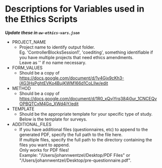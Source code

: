 # Descriptions for Variables used in the Ethics Scripts

***Update these in `uw-ethics-vars.json`***

- PROJECT_NAME
    - Project name to identify output folder.  
    Eg. 'ControllerBlocksSession1', 'coediting', something identifiable if you have multiple projects that need ethics amendments.  
    Leave as '' if no name necessary.
- FORM_VALUES
    - Should be a copy of https://docs.google.com/document/d/1y4Gjx9cKh3-iXG3HsPghtEVKo4BujKWM166d1CoLIlw/edit
- METHOD
    - Should be a copy of https://docs.google.com/document/d/1R0_xQvjYrq384j0ur_1CNCEQvOPBQTCxM4Gq_XWd4iY/edit
- TEMPLATE
    - Should be the appropriate template for your specific type of study.  
    Below is the template for surveys.
- ADDITIONAL_FILES
    - If you have additional files (questionnaires, etc) to append to the generated PDF, specify the full path to the file here.  
    If multiple files, specify the full path to the directory containing the files you want to append.  
    Only works for PDF files!  
    Example: "/Users/johannwentzel/Desktop/PDF Files" or "/Users/johannwentzel/Desktop/pre-questionnaire.pdf".  